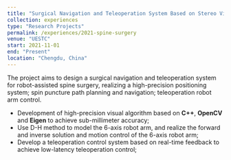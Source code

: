```yaml
---
title: "Surgical Navigation and Teleoperation System Based on Stereo Vision"
collection: experiences
type: "Research Projects"
permalink: /experiences/2021-spine-surgery
venue: "UESTC"
start: 2021-11-01
end: "Present"
location: "Chengdu, China"
---
```


The project aims to design a surgical navigation and teleoperation system for robot-assisted spine surgery, realizing a high-precision positioning system; spin puncture path planning and navigation; teleoperation robot arm control.

* Development of high-precision visual algorithm based on **C++**, **OpenCV** and **Eigen** to achieve sub-millimeter accuracy;
* Use D-H method to model the 6-axis robot arm, and realize the forward and inverse solution and motion control of the 6-axis robot arm;
* Develop a teleoperation control system based on real-time feedback to achieve low-latency teleoperation control;